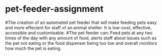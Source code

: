 # pet-feeder-assignment
#The creation of an automated pet feeder that will make feeding pets easy and more effecient for staff of an animal shelter. It is low-cost, effective, accessible and customisable.
#The pet feeder can: Feed pets at any two times of the day with any amount of food, alerts staff about issues such as the pet not eating or the food dispenser being too low and overall monitors how much the pet is eating.
